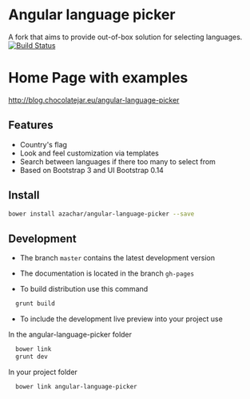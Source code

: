 # Angular language picker 
A fork that aims to provide out-of-box solution for selecting languages. [![Build Status](https://travis-ci.org/azachar/angular-language-picker.svg)](https://travis-ci.org/azachar/angular-language-picker)

# Home Page with examples
http://blog.chocolatejar.eu/angular-language-picker


## Features
* Country's flag
* Look and feel customization via templates
* Search between languages if there too many to select from
* Based on Bootstrap 3 and UI Bootstrap 0.14

## Install

```bash
bower install azachar/angular-language-picker --save
```

## Development

* The branch ``master`` contains the latest development version
* The documentation is located in the branch ``gh-pages``

* To build distribution use this command
```bash
  grunt build
```
* To include the development live preview into your project use

In the angular-language-picker folder

```bash
  bower link
  grunt dev
```

In your project folder

```bash
  bower link angular-language-picker
```